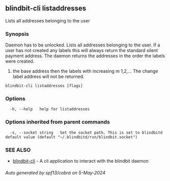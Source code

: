 ## blindbit-cli listaddresses

Lists all addresses belonging to the user

### Synopsis

Daemon has to be unlocked. Lists all addresses belonging to the user. 
If a user has not created any labels this will always 
return the standard silent payment address. 
The daemon returns the addresses in the order the labels were created. 
1. the base address then the labels with increasing m 1,2,... 
The change label address will not be returned.

```
blindbit-cli listaddresses [flags]
```

### Options

```
  -h, --help   help for listaddresses
```

### Options inherited from parent commands

```
  -s, --socket string   Set the socket path. This is set to blindbitd default value (default "~/.blindbitd/run/blindbit.socket")
```

### SEE ALSO

* [blindbit-cli](blindbit-cli.md)	 - A cli application to interact with the blindbit daemon

###### Auto generated by spf13/cobra on 5-May-2024
